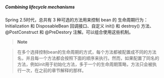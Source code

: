 ##### Combining lifecycle mechanisms

Spring 2.5时代，总共有 3 种可选的方法用来控制 bean 的 生命周期行为：Initialization 和 DisposableBean 回调接口、自定义 init() 和 destroy() 方法、@PostConstruct 和 @PreDestory 注解。可以组合使用这些机制。

>**Note**

> 在多个选择控制bean的生命周期的方式，每个方法都被配置成不同的方法名，并且每一个方法都会按照下面的顺序来执行。然而，如果配置了同名的方法，例如init用于初始化方法，多于一个的生命周期策略，方法只会被执行一次，在之前的章节解释的那样。